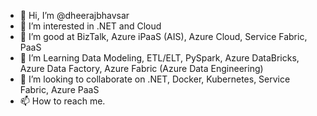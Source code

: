 - 👋 Hi, I’m @dheerajbhavsar
- 👀 I’m interested in .NET and Cloud
- 🌱 I’m good at BizTalk, Azure iPaaS (AIS), Azure Cloud, Service Fabric, PaaS
- 🌱 I’m Learning Data Modeling, ETL/ELT, PySpark, Azure DataBricks, Azure Data Factory, Azure Fabric (Azure Data Engineering)
- 💞️ I’m looking to collaborate on .NET, Docker, Kubernetes, Service Fabric, Azure PaaS
- 📫 How to reach me.

<!---
dheerajbhavsar/dheerajbhavsar is a ✨ special ✨ repository because its `README.md` (this file) appears on your GitHub profile.
You can click the Preview link to take a look at your changes.
--->
